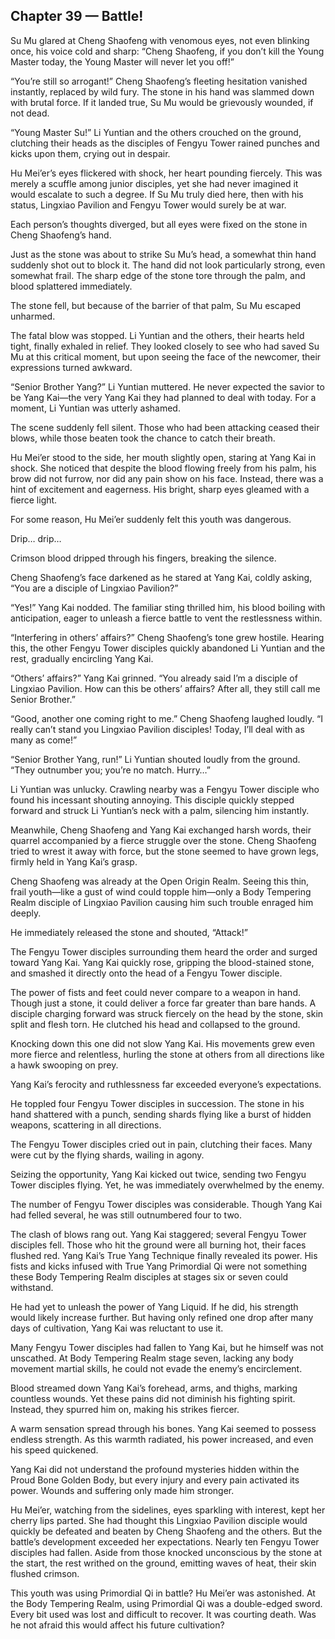 ## Chapter 39 — Battle!

Su Mu glared at Cheng Shaofeng with venomous eyes, not even blinking once, his voice cold and sharp: “Cheng Shaofeng, if you don’t kill the Young Master today, the Young Master will never let you off!”

“You’re still so arrogant!” Cheng Shaofeng’s fleeting hesitation vanished instantly, replaced by wild fury. The stone in his hand was slammed down with brutal force. If it landed true, Su Mu would be grievously wounded, if not dead.

“Young Master Su!” Li Yuntian and the others crouched on the ground, clutching their heads as the disciples of Fengyu Tower rained punches and kicks upon them, crying out in despair.

Hu Mei’er’s eyes flickered with shock, her heart pounding fiercely. This was merely a scuffle among junior disciples, yet she had never imagined it would escalate to such a degree. If Su Mu truly died here, then with his status, Lingxiao Pavilion and Fengyu Tower would surely be at war.

Each person’s thoughts diverged, but all eyes were fixed on the stone in Cheng Shaofeng’s hand.

Just as the stone was about to strike Su Mu’s head, a somewhat thin hand suddenly shot out to block it. The hand did not look particularly strong, even somewhat frail. The sharp edge of the stone tore through the palm, and blood splattered immediately.

The stone fell, but because of the barrier of that palm, Su Mu escaped unharmed.

The fatal blow was stopped. Li Yuntian and the others, their hearts held tight, finally exhaled in relief. They looked closely to see who had saved Su Mu at this critical moment, but upon seeing the face of the newcomer, their expressions turned awkward.

“Senior Brother Yang?” Li Yuntian muttered. He never expected the savior to be Yang Kai—the very Yang Kai they had planned to deal with today. For a moment, Li Yuntian was utterly ashamed.

The scene suddenly fell silent. Those who had been attacking ceased their blows, while those beaten took the chance to catch their breath.

Hu Mei’er stood to the side, her mouth slightly open, staring at Yang Kai in shock. She noticed that despite the blood flowing freely from his palm, his brow did not furrow, nor did any pain show on his face. Instead, there was a hint of excitement and eagerness. His bright, sharp eyes gleamed with a fierce light.

For some reason, Hu Mei’er suddenly felt this youth was dangerous.

Drip… drip…

Crimson blood dripped through his fingers, breaking the silence.

Cheng Shaofeng’s face darkened as he stared at Yang Kai, coldly asking, “You are a disciple of Lingxiao Pavilion?”

“Yes!” Yang Kai nodded. The familiar sting thrilled him, his blood boiling with anticipation, eager to unleash a fierce battle to vent the restlessness within.

“Interfering in others’ affairs?” Cheng Shaofeng’s tone grew hostile. Hearing this, the other Fengyu Tower disciples quickly abandoned Li Yuntian and the rest, gradually encircling Yang Kai.

“Others’ affairs?” Yang Kai grinned. “You already said I’m a disciple of Lingxiao Pavilion. How can this be others’ affairs? After all, they still call me Senior Brother.”

“Good, another one coming right to me.” Cheng Shaofeng laughed loudly. “I really can’t stand you Lingxiao Pavilion disciples! Today, I’ll deal with as many as come!”

“Senior Brother Yang, run!” Li Yuntian shouted loudly from the ground. “They outnumber you; you’re no match. Hurry…”

Li Yuntian was unlucky. Crawling nearby was a Fengyu Tower disciple who found his incessant shouting annoying. This disciple quickly stepped forward and struck Li Yuntian’s neck with a palm, silencing him instantly.

Meanwhile, Cheng Shaofeng and Yang Kai exchanged harsh words, their quarrel accompanied by a fierce struggle over the stone. Cheng Shaofeng tried to wrest it away with force, but the stone seemed to have grown legs, firmly held in Yang Kai’s grasp.

Cheng Shaofeng was already at the Open Origin Realm. Seeing this thin, frail youth—like a gust of wind could topple him—only a Body Tempering Realm disciple of Lingxiao Pavilion causing him such trouble enraged him deeply.

He immediately released the stone and shouted, “Attack!”

The Fengyu Tower disciples surrounding them heard the order and surged toward Yang Kai. Yang Kai quickly rose, gripping the blood-stained stone, and smashed it directly onto the head of a Fengyu Tower disciple.

The power of fists and feet could never compare to a weapon in hand. Though just a stone, it could deliver a force far greater than bare hands. A disciple charging forward was struck fiercely on the head by the stone, skin split and flesh torn. He clutched his head and collapsed to the ground.

Knocking down this one did not slow Yang Kai. His movements grew even more fierce and relentless, hurling the stone at others from all directions like a hawk swooping on prey.

Yang Kai’s ferocity and ruthlessness far exceeded everyone’s expectations.

He toppled four Fengyu Tower disciples in succession. The stone in his hand shattered with a punch, sending shards flying like a burst of hidden weapons, scattering in all directions.

The Fengyu Tower disciples cried out in pain, clutching their faces. Many were cut by the flying shards, wailing in agony.

Seizing the opportunity, Yang Kai kicked out twice, sending two Fengyu Tower disciples flying. Yet, he was immediately overwhelmed by the enemy.

The number of Fengyu Tower disciples was considerable. Though Yang Kai had felled several, he was still outnumbered four to two.

The clash of blows rang out. Yang Kai staggered; several Fengyu Tower disciples fell. Those who hit the ground were all burning hot, their faces flushed red. Yang Kai’s True Yang Technique finally revealed its power. His fists and kicks infused with True Yang Primordial Qi were not something these Body Tempering Realm disciples at stages six or seven could withstand.

He had yet to unleash the power of Yang Liquid. If he did, his strength would likely increase further. But having only refined one drop after many days of cultivation, Yang Kai was reluctant to use it.

Many Fengyu Tower disciples had fallen to Yang Kai, but he himself was not unscathed. At Body Tempering Realm stage seven, lacking any body movement martial skills, he could not evade the enemy’s encirclement.

Blood streamed down Yang Kai’s forehead, arms, and thighs, marking countless wounds. Yet these pains did not diminish his fighting spirit. Instead, they spurred him on, making his strikes fiercer.

A warm sensation spread through his bones. Yang Kai seemed to possess endless strength. As this warmth radiated, his power increased, and even his speed quickened.

Yang Kai did not understand the profound mysteries hidden within the Proud Bone Golden Body, but every injury and every pain activated its power. Wounds and suffering only made him stronger.

Hu Mei’er, watching from the sidelines, eyes sparkling with interest, kept her cherry lips parted. She had thought this Lingxiao Pavilion disciple would quickly be defeated and beaten by Cheng Shaofeng and the others. But the battle’s development exceeded her expectations. Nearly ten Fengyu Tower disciples had fallen. Aside from those knocked unconscious by the stone at the start, the rest writhed on the ground, emitting waves of heat, their skin flushed crimson.

This youth was using Primordial Qi in battle? Hu Mei’er was astonished. At the Body Tempering Realm, using Primordial Qi was a double-edged sword. Every bit used was lost and difficult to recover. It was courting death. Was he not afraid this would affect his future cultivation?